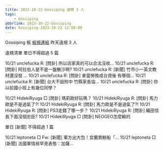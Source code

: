 ```yaml
---
title: 2023-10-22-Gossiping 違規 3 人
tags:
    - Gossiping
abbrlink: 2023-10-22-Gossiping
date: Gossiping-2023-10-22 12:00:00
---
```

Gossiping 板 [板規連結](https://www.ptt.cc/bbs/Gossiping/M.1637425085.A.07D.html)
昨天違規 3 人
<!-- more -->

違規清單
單日不得超過 5 篇

10/21 unclefucka R: [問卦] 所以店家真的可以合法沒收…
10/21 unclefucka R: [問卦] 阿拉伯人是不是一盤散沙啊?
10/21 unclefucka R: [新聞] 竹市小一英文教材還沒發 …
10/21 unclefucka R: [問卦] 麥當勞換成台資後 有哪個…
10/21 unclefucka R: [新聞] 台大不設附中 竹縣家長協…
10/21 unclefucka R: [問卦] 你以前國小班上有幾位同學？

10/21 HidekiRyuga □ [問卦] 瑪莉歐好玩嗎？
10/21 HidekiRyuga R: [問卦] 馬力歐是不是過氣了?!
10/21 HidekiRyuga R: [問卦] 馬力歐是不是過氣了?!
10/21 HidekiRyuga R: [問卦] PS3走錯了哪一步？
10/21 HidekiRyuga R: [問卦] 織田信長下面沒個忠臣?
10/21 HidekiRyuga □ [問卦] NEOGEO怎麼輸的

單日 [新聞] 不得超過 1 篇

10/21 leptoneta □ Fw: [新聞] 軍方出大包！宜蘭賞鯨船「…
10/21 leptoneta □ [新聞] 法國軍情局罕見表態：加薩…